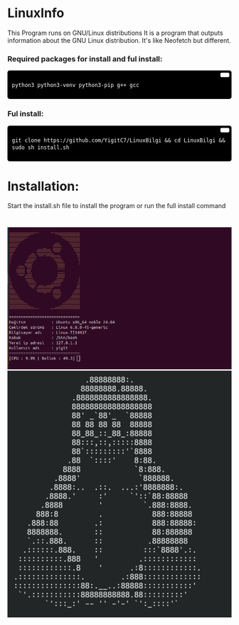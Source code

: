 # LinuxInfo
This Program runs on GNU/Linux distributions It is a program that outputs information about the GNU Linux distribution. It's like Neofetch but different.

### Required packages for install and ful install:
<div style="background-color:#000; color:#fff; padding:10px; border-radius:5px; position:relative;">
  <button style="position:absolute; top:5px; right:5px; background-color:#fff; border:none; color:#000; padding:5px 10px; border-radius:3px;" onclick="navigator.clipboard.writeText('python3 python3-venv python3-pip g++ gcc')"></button>
  <pre><code>python3 python3-venv python3-pip g++ gcc</code></pre>
</div>

### Ful install:
<div style="background-color:#000; color:#fff; padding:10px; border-radius:5px; position:relative;">
  <button style="position:absolute; top:5px; right:5px; background-color:#fff; border:none; color:#000; padding:5px 10px; border-radius:3px;" onclick="navigator.clipboard.writeText('git clone https://github.com/YigitC7/LinuxBilgi && cd LinuxBilgi && sudo sh install.sh')"></button>
  <pre><code>git clone https://github.com/YigitC7/LinuxBilgi && cd LinuxBilgi && sudo sh install.sh</code></pre>
</div>

# Installation:
Start the install.sh file to install the program or run the full install command 
# 
![image2](image2.png)
![image](image.png)
